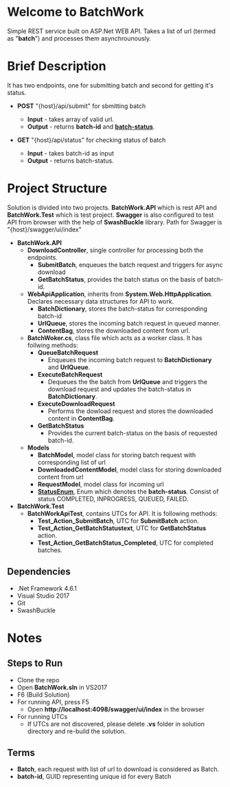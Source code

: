 # Welcome to BatchWork

Simple REST service built on ASP.Net WEB API. Takes a list of url (termed as "**batch**") and processes them asynchrounously.

# Brief Description
It has two endpoints, one for submitting batch and second for getting it's status.

 - **POST**  "{host}/api/submit" for sbmitting batch
	 - **Input** - takes array of valid url.
	 - **Output** - returns **batch-id** and **[batch-status](#batch-status)**.
	 
 - **GET** "{host}/api/status" for checking status of batch
	 - **Input** - takes batch-id as input 
	 - **Output** - returns batch-status.

# Project Structure

Solution is divided into two projects. **BatchWork.API** which is rest API and **BatchWork.Test** which is test project.
**Swagger** is also configured to test API from browser with the help of **SwashBuckle** library.
Path for Swagger is "{host}/swagger/ui/index" 

 - **BatchWork.API**
	 -  **DownloadController**, single controller for processing both the endpoints.
		 - **SubmitBatch**, enqueues the batch request and triggers for async download
		 - **GetBatchStatus**, provides the batch status on the basis of batch-id.
	 - **WebApiApplication**, inherits from **System.Web.HttpApplication**. Declares necessary data structures for API to work.
		 - **BatchDictionary**, stores the batch-status for corresponding batch-id
		 - **UrlQueue**, stores the incoming batch request in queued manner.
		 - **ContentBag**, stores the downloaded content from url.
	 - **BatchWoker.cs**, class file which acts as a worker class. It has follwing methods:
		 - **QueueBatchRequest**
			 - Enqueues the incoming batch request to **BatchDictionary** and **UrlQueue**.
		 - **ExecuteBatchRequest**
			 - Dequeues the the batch from **UrlQueue** and triggers the download request and updates the batch-status in **BatchDictionary**.
		 - **ExecuteDownloadRequest**
			 - Performs the dowload request and stores the downloaded content in **ContentBag**.
		 - **GetBatchStatus**
			 - Provides the current batch-status on the basis of requested batch-id.
	 - **Models**
		 - **BatchModel**, model class for storing batch request with corresponding list of url
		 - **DownloadedContentModel**, model class for storing downloaded content from url
		 - **RequestModel**, model class for incoming url
		 - <a href ="#" name="batch-status">**StatusEnum**</a>, Enum which denotes the **batch-status**. Consist of  status COMPLETED, INPROGRESS, QUEUED, FAILED.
 - **BatchWork.Test** 
	 - **BatchWorkApiTest**, contains UTCs for API. It is following methods:
		 - **Test_Action_SubmitBatch**, UTC for  **SubmitBatch** action.
		 - **Test_Action_GetBatchStatustext**, UTC for **GetBatchStatus** action.
		 - **Test_Action_GetBatchStatus_Completed**, UTC for completed batches.

## Dependencies

 - .Net Framework 4.6.1
 - Visual Studio 2017
 - Git
 - SwashBuckle

# Notes

## Steps to Run

 - Clone the repo
 - Open **BatchWork.sln** in VS2017
 - F6 (Build Solution)
 - For running API, press F5
	 - Open **http://localhost:4098/swagger/ui/index** in the browser
 - For running UTCs
	 - If UTCs are not discovered, please delete **.vs** folder in solution directory and re-build the solution.

## Terms

 - **Batch**, each request with list of url to download is considered as Batch.
 - **batch-id**, GUID representing unique id for every Batch
